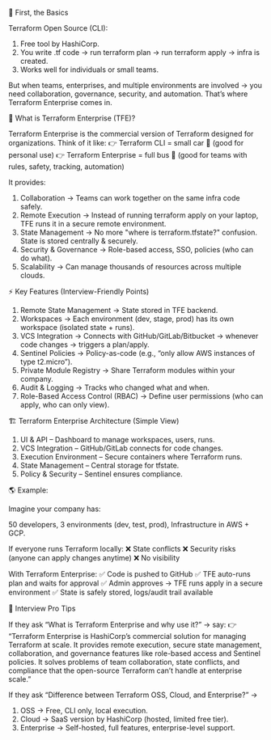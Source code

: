 🌱 First, the Basics

Terraform Open Source (CLI):

1. Free tool by HashiCorp.
2. You write .tf code → run terraform plan → run terraform apply → infra is created.
3. Works well for individuals or small teams.

But when teams, enterprises, and multiple environments are involved → you need collaboration, governance, security, and automation. That’s where Terraform Enterprise comes in.


🚀 What is Terraform Enterprise (TFE)?

Terraform Enterprise is the commercial version of Terraform designed for organizations.
Think of it like:
👉 Terraform CLI = small car 🚗 (good for personal use)
👉 Terraform Enterprise = full bus 🚌 (good for teams with rules, safety, tracking, automation)

It provides:

1. Collaboration → Teams can work together on the same infra code safely.
2. Remote Execution → Instead of running terraform apply on your laptop, TFE runs it in a secure remote environment.
3. State Management → No more "where is terraform.tfstate?" confusion. State is stored centrally & securely.
4. Security & Governance → Role-based access, SSO, policies (who can do what).
5. Scalability → Can manage thousands of resources across multiple clouds.

⚡ Key Features (Interview-Friendly Points)

1. Remote State Management → State stored in TFE backend.
2. Workspaces → Each environment (dev, stage, prod) has its own workspace (isolated state + runs).
3. VCS Integration → Connects with GitHub/GitLab/Bitbucket → whenever code changes → triggers a plan/apply.
4. Sentinel Policies → Policy-as-code (e.g., “only allow AWS instances of type t2.micro”).
5. Private Module Registry → Share Terraform modules within your company.
6. Audit & Logging → Tracks who changed what and when.
7. Role-Based Access Control (RBAC) → Define user permissions (who can apply, who can only view).

🏗️ Terraform Enterprise Architecture (Simple View)

1. UI & API – Dashboard to manage workspaces, users, runs.
2. VCS Integration – GitHub/GitLab connects for code changes.
3. Execution Environment – Secure containers where Terraform runs.
4. State Management – Central storage for tfstate.
5. Policy & Security – Sentinel ensures compliance.

🌎 Example:

Imagine your company has:

50 developers,
3 environments (dev, test, prod),
Infrastructure in AWS + GCP.

If everyone runs Terraform locally:
❌ State conflicts
❌ Security risks (anyone can apply changes anytime)
❌ No visibility

With Terraform Enterprise:
✅ Code is pushed to GitHub
✅ TFE auto-runs plan and waits for approval
✅ Admin approves → TFE runs apply in a secure environment
✅ State is safely stored, logs/audit trail available

🎯 Interview Pro Tips

If they ask “What is Terraform Enterprise and why use it?” → say:
👉 “Terraform Enterprise is HashiCorp’s commercial solution for managing Terraform at scale. It provides remote execution, secure state management, collaboration, and governance features like role-based access and Sentinel policies. It solves problems of team collaboration, state conflicts, and compliance that the open-source Terraform can’t handle at enterprise scale.”

If they ask “Difference between Terraform OSS, Cloud, and Enterprise?” →

1. OSS → Free, CLI only, local execution.
2. Cloud → SaaS version by HashiCorp (hosted, limited free tier).
3. Enterprise → Self-hosted, full features, enterprise-level support.
